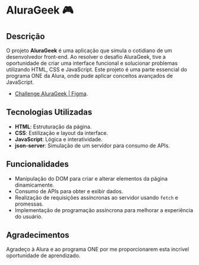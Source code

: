 # AluraGeek 🎮

## Descrição

O projeto **AluraGeek** é uma aplicação que simula o cotidiano de um desenvolvedor front-end. Ao resolver o desafio AluraGeek, tive a oportunidade de criar uma interface funcional e solucionar problemas utilizando HTML, CSS e JavaScript. Este projeto é uma parte essencial do programa ONE da Alura, onde pude aplicar conceitos avançados de JavaScript.
- [Challenge AluraGeek | Figma](https://www.figma.com/design/L0jvDrQ8JGKJqukeLkT2xo/New-AluraGeek---PT-(Copy)?node-id=0-1&node-type=canvas&t=xTW74tgE35HBqdKw-0).
## Tecnologias Utilizadas

- **HTML**: Estruturação da página.
- **CSS**: Estilização e layout da interface.
- **JavaScript**: Lógica e interatividade.
- **json-server**: Simulação de um servidor para consumo de APIs.

## Funcionalidades

- Manipulação do DOM para criar e alterar elementos da página dinamicamente.
- Consumo de APIs para obter e exibir dados.
- Realização de requisições assíncronas ao servidor usando `fetch` e promessas.
- Implementação de programação assíncrona para melhorar a experiência do usuário.

## Agradecimentos
Agradeço à Alura e ao programa ONE por me proporcionarem esta incrível oportunidade de aprendizado.
